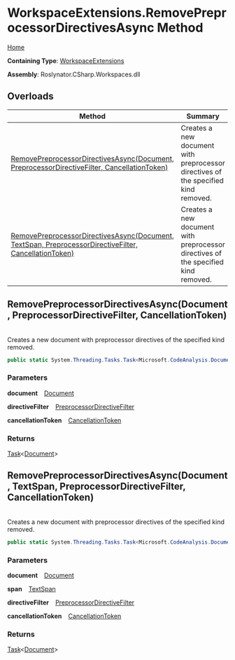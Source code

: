 # WorkspaceExtensions\.RemovePreprocessorDirectivesAsync Method

[Home](../../../../README.md)

**Containing Type**: [WorkspaceExtensions](../README.md)

**Assembly**: Roslynator\.CSharp\.Workspaces\.dll

## Overloads

| Method | Summary |
| ------ | ------- |
| [RemovePreprocessorDirectivesAsync(Document, PreprocessorDirectiveFilter, CancellationToken)](#Roslynator_CSharp_WorkspaceExtensions_RemovePreprocessorDirectivesAsync_Microsoft_CodeAnalysis_Document_Roslynator_CSharp_PreprocessorDirectiveFilter_System_Threading_CancellationToken_) | Creates a new document with preprocessor directives of the specified kind removed\. |
| [RemovePreprocessorDirectivesAsync(Document, TextSpan, PreprocessorDirectiveFilter, CancellationToken)](#Roslynator_CSharp_WorkspaceExtensions_RemovePreprocessorDirectivesAsync_Microsoft_CodeAnalysis_Document_Microsoft_CodeAnalysis_Text_TextSpan_Roslynator_CSharp_PreprocessorDirectiveFilter_System_Threading_CancellationToken_) | Creates a new document with preprocessor directives of the specified kind removed\. |

## RemovePreprocessorDirectivesAsync\(Document, PreprocessorDirectiveFilter, CancellationToken\) <a id="Roslynator_CSharp_WorkspaceExtensions_RemovePreprocessorDirectivesAsync_Microsoft_CodeAnalysis_Document_Roslynator_CSharp_PreprocessorDirectiveFilter_System_Threading_CancellationToken_"></a>

\
Creates a new document with preprocessor directives of the specified kind removed\.

```csharp
public static System.Threading.Tasks.Task<Microsoft.CodeAnalysis.Document> RemovePreprocessorDirectivesAsync(this Microsoft.CodeAnalysis.Document document, Roslynator.CSharp.PreprocessorDirectiveFilter directiveFilter, System.Threading.CancellationToken cancellationToken = default)
```

### Parameters

**document** &ensp; [Document](https://docs.microsoft.com/en-us/dotnet/api/microsoft.codeanalysis.document)

**directiveFilter** &ensp; [PreprocessorDirectiveFilter](../../PreprocessorDirectiveFilter/README.md)

**cancellationToken** &ensp; [CancellationToken](https://docs.microsoft.com/en-us/dotnet/api/system.threading.cancellationtoken)

### Returns

[Task](https://docs.microsoft.com/en-us/dotnet/api/system.threading.tasks.task-1)\<[Document](https://docs.microsoft.com/en-us/dotnet/api/microsoft.codeanalysis.document)>

## RemovePreprocessorDirectivesAsync\(Document, TextSpan, PreprocessorDirectiveFilter, CancellationToken\) <a id="Roslynator_CSharp_WorkspaceExtensions_RemovePreprocessorDirectivesAsync_Microsoft_CodeAnalysis_Document_Microsoft_CodeAnalysis_Text_TextSpan_Roslynator_CSharp_PreprocessorDirectiveFilter_System_Threading_CancellationToken_"></a>

\
Creates a new document with preprocessor directives of the specified kind removed\.

```csharp
public static System.Threading.Tasks.Task<Microsoft.CodeAnalysis.Document> RemovePreprocessorDirectivesAsync(this Microsoft.CodeAnalysis.Document document, Microsoft.CodeAnalysis.Text.TextSpan span, Roslynator.CSharp.PreprocessorDirectiveFilter directiveFilter, System.Threading.CancellationToken cancellationToken = default)
```

### Parameters

**document** &ensp; [Document](https://docs.microsoft.com/en-us/dotnet/api/microsoft.codeanalysis.document)

**span** &ensp; [TextSpan](https://docs.microsoft.com/en-us/dotnet/api/microsoft.codeanalysis.text.textspan)

**directiveFilter** &ensp; [PreprocessorDirectiveFilter](../../PreprocessorDirectiveFilter/README.md)

**cancellationToken** &ensp; [CancellationToken](https://docs.microsoft.com/en-us/dotnet/api/system.threading.cancellationtoken)

### Returns

[Task](https://docs.microsoft.com/en-us/dotnet/api/system.threading.tasks.task-1)\<[Document](https://docs.microsoft.com/en-us/dotnet/api/microsoft.codeanalysis.document)>

